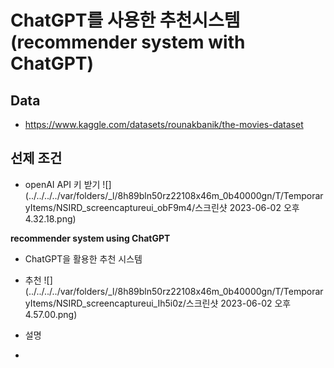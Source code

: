 
# ChatGPT를 사용한 추천시스템 (recommender system with ChatGPT)

##  Data
- https://www.kaggle.com/datasets/rounakbanik/the-movies-dataset

## 선제 조건
- openAI API 키 받기
![](../../../../var/folders/_l/8h89bln50rz22108x46m_0b40000gn/T/TemporaryItems/NSIRD_screencaptureui_obF9m4/스크린샷 2023-06-02 오후 4.32.18.png)

**recommender system using ChatGPT**
- ChatGPT을 활용한 추천 시스템

- 추천
![](../../../../var/folders/_l/8h89bln50rz22108x46m_0b40000gn/T/TemporaryItems/NSIRD_screencaptureui_Ih5i0z/스크린샷 2023-06-02 오후 4.57.00.png)

- 설명

- 